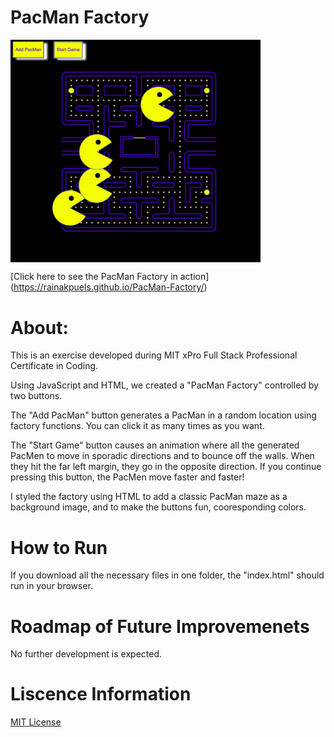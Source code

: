 # PacMan Factory
<img align="center" img width="400" alt="A PacMan factory game with yellow buttons with a white shadow in the corner. One says, 'Add PacMan' and when you click it, yellow open-mouth PacMen are added. THe second button 'Start Game' causes the PacMen to move across the screen and bounce and changhe direction when they hit a wall. The background is black with a classic PacMan maze in the center." src="images/PacMan-Factory.png">

[Click here to see the PacMan Factory in action] (https://rainakpuels.github.io/PacMan-Factory/)
# About:

This is an exercise developed during MIT xPro Full Stack Professional Certificate in Coding.

Using JavaScript and HTML, we created a "PacMan Factory" controlled by two buttons.

The "Add PacMan" button generates a PacMan in a random location using factory functions. You can click it as many times as you want.

The "Start Game" button causes an animation where all the generated PacMen to move in sporadic directions and to bounce off the walls. When they hit the far left margin, they go in the opposite direction. If you continue pressing this button, the PacMen move faster and faster!

I styled the factory using HTML to add a classic PacMan maze as a background image, and to make the buttons fun, cooresponding colors. 

# How to Run

If you download all the necessary files in one folder, the "index.html" should run in your browser.

# Roadmap of Future Improvemenets

No further development is expected.

# Liscence Information 

[MIT License](https://github.com/rainakpuels/PacMan-Factory/blob/default/LICENSE)
